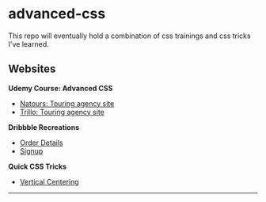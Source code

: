 # advanced-css
This repo will eventually hold a combination of css trainings and css tricks I've learned.

## Websites
**Udemy Course: Advanced CSS**
* [Natours: Touring agency site](https://nilsonmolina.github.io/css-basics/advanced-css/01-natours/index.html)
* [Trillo: Touring agency site](https://nilsonmolina.github.io/css-basics/advanced-css/02-trillo/index.html)

**Dribbble Recreations**
* [Order Details](https://nilsonmolina.github.io/css-basics/dribbble-remakes/01-orders/index.html)
* [Signup](https://nilsonmolina.github.io/css-basics/dribbble-remakes/02-signup/index.html)

**Quick CSS Tricks**
* [Vertical Centering](https://nilsonmolina.github.io/css-basics/css-tricks/vertical-center/index.html)
--- 